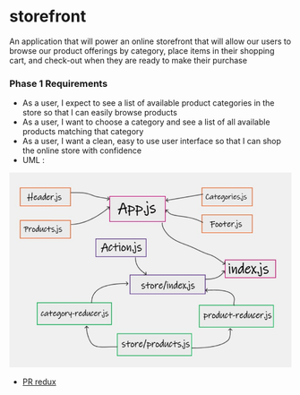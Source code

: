 # storefront

An application that will power an online storefront that will allow our users to browse our product offerings by category, place items in their shopping cart, and check-out when they are ready to make their purchase

### Phase 1 Requirements

- As a user, I expect to see a list of available product categories in the store so that I can easily browse products
- As a user, I want to choose a category and see a list of all available products matching that category
- As a user, I want a clean, easy to use user interface so that I can shop the online store with confidence
- UML :

![UML36](UML36.jpg)
- [PR redux](https://github.com/ManalKhAlbahar/storefront/pull/3)


